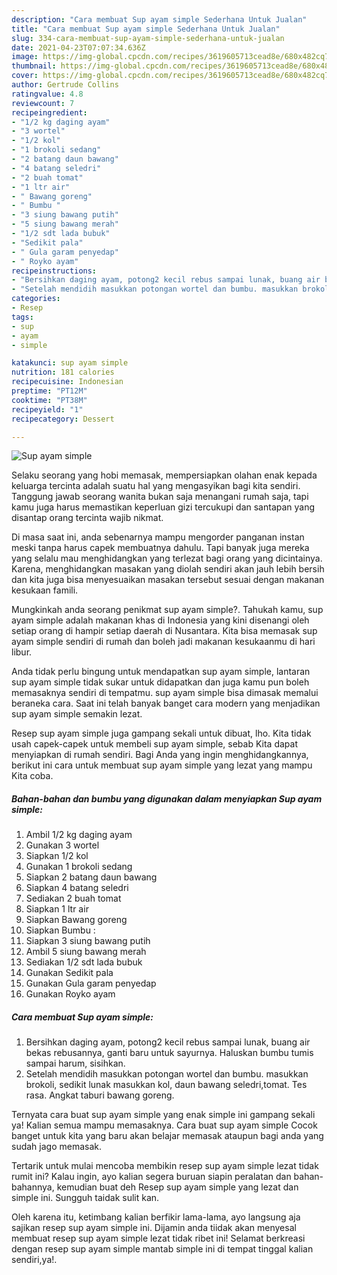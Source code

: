 ```yaml
---
description: "Cara membuat Sup ayam simple Sederhana Untuk Jualan"
title: "Cara membuat Sup ayam simple Sederhana Untuk Jualan"
slug: 334-cara-membuat-sup-ayam-simple-sederhana-untuk-jualan
date: 2021-04-23T07:07:34.636Z
image: https://img-global.cpcdn.com/recipes/3619605713cead8e/680x482cq70/sup-ayam-simple-foto-resep-utama.jpg
thumbnail: https://img-global.cpcdn.com/recipes/3619605713cead8e/680x482cq70/sup-ayam-simple-foto-resep-utama.jpg
cover: https://img-global.cpcdn.com/recipes/3619605713cead8e/680x482cq70/sup-ayam-simple-foto-resep-utama.jpg
author: Gertrude Collins
ratingvalue: 4.8
reviewcount: 7
recipeingredient:
- "1/2 kg daging ayam"
- "3 wortel"
- "1/2 kol"
- "1 brokoli sedang"
- "2 batang daun bawang"
- "4 batang seledri"
- "2 buah tomat"
- "1 ltr air"
- " Bawang goreng"
- " Bumbu "
- "3 siung bawang putih"
- "5 siung bawang merah"
- "1/2 sdt lada bubuk"
- "Sedikit pala"
- " Gula garam penyedap"
- " Royko ayam"
recipeinstructions:
- "Bersihkan daging ayam, potong2 kecil rebus sampai lunak, buang air bekas rebusannya, ganti baru untuk sayurnya. Haluskan bumbu tumis sampai harum, sisihkan."
- "Setelah mendidih masukkan potongan wortel dan bumbu. masukkan brokoli, sedikit lunak masukkan kol, daun bawang seledri,tomat. Tes rasa. Angkat taburi bawang goreng."
categories:
- Resep
tags:
- sup
- ayam
- simple

katakunci: sup ayam simple 
nutrition: 181 calories
recipecuisine: Indonesian
preptime: "PT12M"
cooktime: "PT38M"
recipeyield: "1"
recipecategory: Dessert

---
```



![Sup ayam simple](https://img-global.cpcdn.com/recipes/3619605713cead8e/680x482cq70/sup-ayam-simple-foto-resep-utama.jpg)

Selaku seorang yang hobi memasak, mempersiapkan olahan enak kepada keluarga tercinta adalah suatu hal yang mengasyikan bagi kita sendiri. Tanggung jawab seorang  wanita bukan saja menangani rumah saja, tapi kamu juga harus memastikan keperluan gizi tercukupi dan santapan yang disantap orang tercinta wajib nikmat.

Di masa  saat ini, anda sebenarnya mampu mengorder panganan instan meski tanpa harus capek membuatnya dahulu. Tapi banyak juga mereka yang selalu mau menghidangkan yang terlezat bagi orang yang dicintainya. Karena, menghidangkan masakan yang diolah sendiri akan jauh lebih bersih dan kita juga bisa menyesuaikan masakan tersebut sesuai dengan makanan kesukaan famili. 



Mungkinkah anda seorang penikmat sup ayam simple?. Tahukah kamu, sup ayam simple adalah makanan khas di Indonesia yang kini disenangi oleh setiap orang di hampir setiap daerah di Nusantara. Kita bisa memasak sup ayam simple sendiri di rumah dan boleh jadi makanan kesukaanmu di hari libur.

Anda tidak perlu bingung untuk mendapatkan sup ayam simple, lantaran sup ayam simple tidak sukar untuk didapatkan dan juga kamu pun boleh memasaknya sendiri di tempatmu. sup ayam simple bisa dimasak memalui beraneka cara. Saat ini telah banyak banget cara modern yang menjadikan sup ayam simple semakin lezat.

Resep sup ayam simple juga gampang sekali untuk dibuat, lho. Kita tidak usah capek-capek untuk membeli sup ayam simple, sebab Kita dapat menyiapkan di rumah sendiri. Bagi Anda yang ingin menghidangkannya, berikut ini cara untuk membuat sup ayam simple yang lezat yang mampu Kita coba.

<!--inarticleads1-->

##### Bahan-bahan dan bumbu yang digunakan dalam menyiapkan Sup ayam simple:

1. Ambil 1/2 kg daging ayam
1. Gunakan 3 wortel
1. Siapkan 1/2 kol
1. Gunakan 1 brokoli sedang
1. Siapkan 2 batang daun bawang
1. Siapkan 4 batang seledri
1. Sediakan 2 buah tomat
1. Siapkan 1 ltr air
1. Siapkan  Bawang goreng
1. Siapkan  Bumbu :
1. Siapkan 3 siung bawang putih
1. Ambil 5 siung bawang merah
1. Sediakan 1/2 sdt lada bubuk
1. Gunakan Sedikit pala
1. Gunakan  Gula garam penyedap
1. Gunakan  Royko ayam




<!--inarticleads2-->

##### Cara membuat Sup ayam simple:

1. Bersihkan daging ayam, potong2 kecil rebus sampai lunak, buang air bekas rebusannya, ganti baru untuk sayurnya. Haluskan bumbu tumis sampai harum, sisihkan.
1. Setelah mendidih masukkan potongan wortel dan bumbu. masukkan brokoli, sedikit lunak masukkan kol, daun bawang seledri,tomat. Tes rasa. Angkat taburi bawang goreng.




Ternyata cara buat sup ayam simple yang enak simple ini gampang sekali ya! Kalian semua mampu memasaknya. Cara buat sup ayam simple Cocok banget untuk kita yang baru akan belajar memasak ataupun bagi anda yang sudah jago memasak.

Tertarik untuk mulai mencoba membikin resep sup ayam simple lezat tidak rumit ini? Kalau ingin, ayo kalian segera buruan siapin peralatan dan bahan-bahannya, kemudian buat deh Resep sup ayam simple yang lezat dan simple ini. Sungguh taidak sulit kan. 

Oleh karena itu, ketimbang kalian berfikir lama-lama, ayo langsung aja sajikan resep sup ayam simple ini. Dijamin anda tiidak akan menyesal membuat resep sup ayam simple lezat tidak ribet ini! Selamat berkreasi dengan resep sup ayam simple mantab simple ini di tempat tinggal kalian sendiri,ya!.

